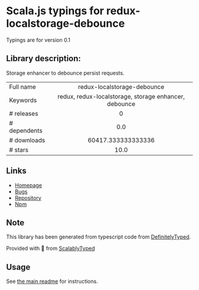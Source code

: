 
# Scala.js typings for redux-localstorage-debounce

Typings are for version 0.1

## Library description:
Storage enhancer to debounce persist requests.

|                    |                 |
| ------------------ | :-------------: |
| Full name          | redux-localstorage-debounce |
| Keywords           | redux, redux-localstorage, storage enhancer, debounce |
| # releases         | 0 |
| # dependents       | 0.0 |
| # downloads        | 60417.333333333336 |
| # stars            | 10.0 |

## Links
- [Homepage](https://github.com/elgerlambert/redux-localstorage-debounce#readme)
- [Bugs](https://github.com/elgerlambert/redux-localstorage-debounce/issues)
- [Repository](https://github.com/elgerlambert/redux-localstorage-debounce)
- [Npm](https://www.npmjs.com/package/redux-localstorage-debounce)
    


## Note
This library has been generated from typescript code from [DefinitelyTyped](https://definitelytyped.org).

Provided with :purple_heart: from [ScalablyTyped](https://github.com/oyvindberg/ScalablyTyped)

## Usage
See [the main readme](../../readme.md) for instructions.


